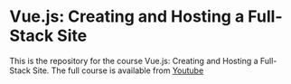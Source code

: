 # Vue.js: Creating and Hosting a Full-Stack Site

This is the repository for the course Vue.js: Creating and Hosting a Full-Stack Site. The full course is available from <a href='https://youtube.com/playlist?list=PLgeETUaEEds4zOfunVyo2Gq4QquBHjyAx&si=x9e8XcX5GZqL-dqA'>Youtube</a>

